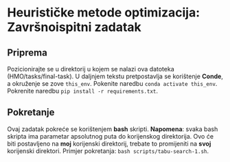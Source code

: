 # Heurističke metode optimizacija: Završnoispitni zadatak

## Priprema

Pozicionirajte se u direktorij u kojem se nalazi ova datoteka (HMO/tasks/final-task). U daljnjem tekstu pretpostavlja se korištenje **Conde**, a okruženje se zove `this_env`. Pokenite naredbu `conda activate this_env`. Pokrenite naredbu `pip install -r requirements.txt`.

## Pokretanje

Ovaj zadatak pokreće se korištenjem **bash** skripti. **Napomena**: svaka bash skripta ima parametar apsolutnog puta do korijenskog direktorija. Ovo će biti postavljeno na **moj** korijenski direktorij, trebate to promijeniti na **svoj** korijenski direktori. Primjer pokretanja: `bash scripts/tabu-search-1.sh`.
